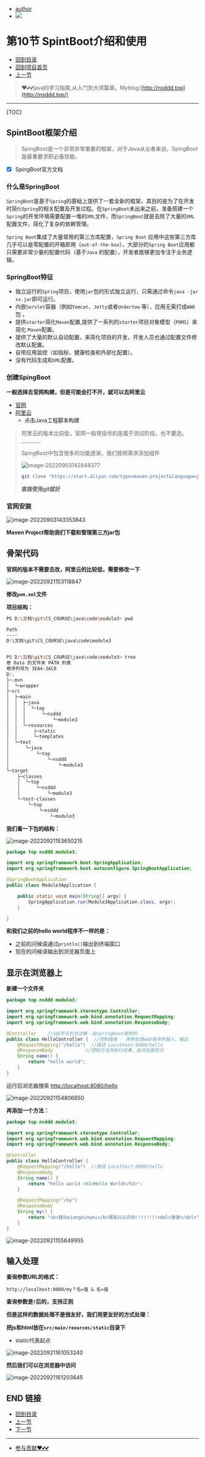 + [author](https://github.com/3293172751)
+ <a href="https://github.com/3293172751" target="_blank"><img src="https://img.shields.io/badge/Github-xiongxinwei-inactive?style=social&logo=github"></a></p>

# 第10节 SpintBoot介绍和使用

+ [回到目录](../README.md)
+ [回到项目首页](../../README.md)
+ [上一节](9.md)
> ❤️💕💕java的学习指南,从入门到大师篇章。Myblog:[http://nsddd.top](http://nsddd.top/)
---
[TOC]



## SpintBoot框架介绍

> SpingBoot是一个非常非常重要的框架，对于Java从业者来说，SpingBoot是最重要求职必备技能。

+ [x] SpingBoot官方文档

### 什么是SpringBoot

`SpringBoot`是基于`Spring`的基础上提供了一套全新的框架，其目的是为了在开发时简`化Spring`的相关配置及开发过程。在`SpringBoot`未出来之前，准备搭建一个`Spring`的开发环境需要配置一堆的`XML`文件，而`SpringBoot`就是去除了大量的`XML`配置文件，简化了复杂的依赖管理。

`Spring Boot`集成了大量常用的第三方库配置，`Spring Boot` 应用中这些第三方库几乎可以是零配置的开箱即用（`out-of-the-box`），大部分的`Spring Boot`应用都只需要非常少量的配置代码（基于`Java` 的配置），开发者能够更加专注于业务逻辑。



### SpringBoot特征

- 独立运行的`Spring`项目，使用`jar`包的形式独立运行，只需通过命令`java -jar xx.jar`即可运行。
- 内嵌`Servlet`容器（例如`Tomcat`、`Jetty`或者`Undertow` 等），应用无需打成`WAR`包 。
- 提供`starter`简化`Maven`配置,提供了一系列的`starter`项目对象模型（`POMS`）来简化 `Maven`配置。
- 提供了大量的默认自动配置，来简化项目的开发，开发人员也通过配置文件修改默认配置。
- 自带应用监控（如指标、健康检查和外部化配置）。
- 没有代码生成和`XML`配置。



### 创建SpingBoot

**一般选择去官网构建，但是可能会打不开，就可以去阿里云**

+ [官网](https://start.spring.io/)
+ [阿里云](https://start.aliyun.com)
  + 点击Java工程脚本构建

> 阿里云的版本比较低，官网一般带括号的是属于测试阶段，也不要选。
>
> <img src="https://sm.nsddd.top//typora/image-20220903142451893.png?mail:3293172751@qq.com" alt="image-20220903142451893" style="zoom: 25%;" />
>
> SpingBoot中包含很多的功能逐渐，我们按照需求添加组件
>
> ![image-20220903142848377](https://sm.nsddd.top//typora/image-20220903142848377.png?mail:3293172751@qq.com)
>
> ```bash
> git clone "https://start.aliyun.com/type=maven-project&language=java&architecture=none&bootVersion=2.3.7.RELEASE&baseDir=moudle2&groupId=top.nsddd&artifactId=moudle2&name=moudle2&description=Demo%20project%20for%20Spring%20Boot&packageName=top.nsddd.moudle2&packaging=jar&javaVersion=1.8&dependencies=web/moudle2.git" moudle2
> ```
>
> **直接使用git就好**



### 官网安装

![image-20220903143353843](https://sm.nsddd.top//typora/image-20220903143353843.png?mail:3293172751@qq.com)

**Maven Project帮助我们下载和管理第三方jar包**



## 骨架代码

**官网的版本不需要去改，阿里云的比较低，需要修改一下**

![image-20220921153118847](https://sm.nsddd.top//typora/image-20220921153118847.png?mail:3293172751@qq.com)

**修改`pom.xml`文件**

**项目结构：**

```bash
PS D:\文档\git\CS_COURSE\java\code\module3> pwd

Path
----
D:\文档\git\CS_COURSE\java\code\module3


PS D:\文档\git\CS_COURSE\java\code\module3> tree
卷 Data 的文件夹 PATH 列表
卷序列号为 3EA4-3AC8
D:.
├─.mvn
│  └─wrapper
├─src
│  ├─main
│  │  ├─java
│  │  │  └─top
│  │  │      └─nsddd
│  │  │          └─module3
│  │  └─resources
│  │      ├─static
│  │      └─templates
│  └─test
│      └─java
│          └─top
│              └─nsddd
│                  └─module3
└─target
    ├─classes
    │  └─top
    │      └─nsddd
    │          └─module3
    └─test-classes
        └─top
            └─nsddd
                └─module3
```

**我们看一下包的结构：**

![image-20220921153650215](https://sm.nsddd.top//typora/image-20220921153650215.png?mail:3293172751@qq.com)

```java
package top.nsddd.module3;

import org.springframework.boot.SpringApplication;
import org.springframework.boot.autoconfigure.SpringBootApplication;

@SpringBootApplication
public class Module3Application {

	public static void main(String[] args) {
		SpringApplication.run(Module3Application.class, args);
	}

}
```

**和我们之前的hello world程序不一样的是：**

+ 之前的问候语通过`println()`输出到终端窗口
+ 现在的问候语输出到浏览器页面上



## 显示在浏览器上

**新建一个文件夹**

```java
package top.nsddd.module3;

import org.springframework.stereotype.Controller;
import org.springframework.web.bind.annotation.RequestMapping;
import org.springframework.web.bind.annotation.ResponseBody;

@Controller    //以@开头的为注解：由springboot提供的
public class HelloController { 	//控制器类 - 用来处理web程序的输入、输出
    @RequestMapping("/hello")  //路径 Localhost:8080/hello
    @ResponseBody			 //控制方法的执行结果，由浏览器显示
    String name() {
        return "hello world";
    }
}
```

运行后浏览器搜索 [http://localhost:8080/hello](http://localhost:8080/hello)

![image-20220921154806650](https://sm.nsddd.top//typora/image-20220921154806650.png?mail:3293172751@qq.com)



**再添加一个方法：**

```java
package top.nsddd.module3;

import org.springframework.stereotype.Controller;
import org.springframework.web.bind.annotation.RequestMapping;
import org.springframework.web.bind.annotation.ResponseBody;

@Controller
public class HelloController {
    @RequestMapping("/hello")  //路径 Localhost:8080/hello
    @ResponseBody
    String name() {
        return "hello world <h1>Hello World</h1>";
    }

    @RequestMapping("/my")
    @ResponseBody
    String my() {
        return "<b>我叫xiongxinwei</b>很高兴认识你!!!!!!!!<del>谢谢</del>";
    }
}
```

![image-20220921155649955](https://sm.nsddd.top//typora/image-20220921155649955.png?mail:3293172751@qq.com)



## 输入处理

**查询参数URL的格式：**

```
http://localhost:8080/my？名=值 & 名=值
```

**查询参数是`?`后的，支持正则**



**但是这样的数据处理不是很友好，我们用更友好的方式处理：**

**把js和html放在`src/main/reources/static`目录下**

+ static代表起点

![image-20220921161053240](https://sm.nsddd.top//typora/image-20220921161053240.png?mail:3293172751@qq.com)

**然后我们可以在浏览器中访问**

![image-20220921161203645](https://sm.nsddd.top//typora/image-20220921161203645.png?mail:3293172751@qq.com)





## END 链接

+ [回到目录](../README.md)
+ [上一节](9.md)
+ [下一节](11.md)
---
+ [参与贡献❤️💕💕](https://github.com/3293172751/Block_Chain/blob/master/Git/git-contributor.md)